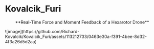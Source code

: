 # Kovalcik_Furi

<p style="text-align: center;">**Real-Time Force and Moment Feedback of a Hexarotor Drone**</p>
![image](https://github.com/Richard-Kovalcik/Kovalcik_Furi/assets/113212733/0463e30a-f391-4bee-8d32-4f3a26d5d2aa)
